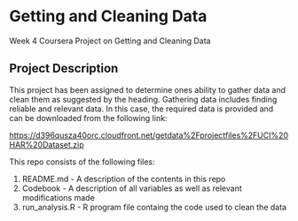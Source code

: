 # Getting and Cleaning Data
Week 4 Coursera Project on Getting and Cleaning Data

## Project Description
This project has been assigned to determine ones ability to gather data and clean them as suggested by the heading.
Gathering data includes finding reliable and relevant data. In this case, the required data is provided and can be downloaded from the following link:

https://d396qusza40orc.cloudfront.net/getdata%2Fprojectfiles%2FUCI%20HAR%20Dataset.zip

This repo consists of the following files:
  1. README.md - A description of the contents in this repo
  2. Codebook - A description of all variables as well as relevant modifications made 
  3. run_analysis.R - R program file containg the code used to clean the data
